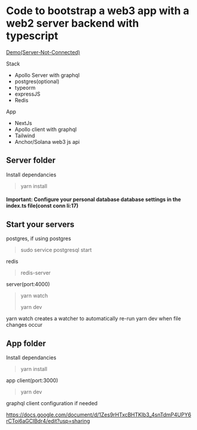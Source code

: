 # Code to bootstrap a web3 app with a web2 server backend with typescript
[Demo(Server-Not-Connected)](https://sosmo.vercel.app/)


Stack
- Apollo Server with graphql
- postgres(optional)
- typeorm
- expressJS
- Redis

App
- NextJs
- Apollo client with graphql
- Tailwind
- Anchor/Solana web3 js api

## Server folder

Install dependancies
>yarn install

#### Important: Configure your personal database database settings in the index.ts file(const conn li:17)

## Start your servers

postgres, if using postgres

>sudo service postgresql start
  
redis

>redis-server
  
server(port:4000)

>yarn watch
>
>yarn dev

yarn watch creates a watcher to automatically re-run yarn dev when file changes occur

## App folder

Install dependancies

>yarn install
  
app client(port:3000)
  
>yarn dev

graphql client configuration if needed

https://docs.google.com/document/d/1Zes9rHTxcBHTKIb3_4snTdmP4UPY6rCToi6aGCIBdr4/edit?usp=sharing
